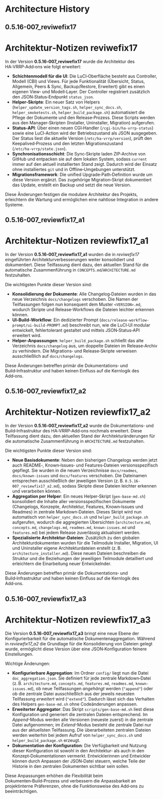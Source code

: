 # Architecture History
## 0.5.16-007_reviwefix17

# Architektur‑Notizen reviwefix17

In der Version **0.5.16‑007_reviwefix17** wurde die Architektur des HA‑VRRP‑Add‑ons wie folgt erweitert:

- **Schichtenmodell für die UI**: Die LuCI‑Oberfläche besteht aus Controller, Modell (CBI) und Views.  Für jede Funktionalität (Übersicht, Status, Allgemein, Peers & Sync, Backup/Restore, Erweitert) gibt es einen eigenen View‑ und Modell‑Layer.  Der Controller registriert zusätzlich den JSON‑Status‑Endpunkt `status_json`.
- **Helper‑Skripte**: Ein neuer Satz von Helpers (`helper_update_version_tags.sh`, `helper_sync_docs.sh`, `helper_smoketests.sh`, `helper_build_package.sh`) automatisiert die Pflege der Dokumente und den Release‑Prozess.  Diese Scripts werden aus den Manager‑Skripten (Installer, Uninstaller, Migration) aufgerufen.
- **Status‑API**: Über einen neuen CGI‑Handler (`/cgi‑bin/ha‑vrrp‑status`) sowie eine LuCI‑Action wird der Betriebszustand als JSON ausgegeben.  Der Status liest die aktuelle Version (`/etc/ha‑vrrp/version`), prüft den Keepalived‑Prozess und den letzten Migrationszustand (`/etc/ha‑vrrp/state.json`).
- **Synchronisationsschicht**: Die Sync‑Skripte laden ZIP‑Archive von GitHub und entpacken sie auf dem lokalen System, sodass `current` immer auf den aktuell installierten Stand zeigt.  Dadurch wird der Einsatz ohne installiertes `git` und in Offline‑Umgebungen unterstützt.
- **Migrationsframework**: Die unified Upgrade‑Path‑Definition wurde um diese Version ergänzt.  Das zugehörige Migration‑Skript dokumentiert das Update, erstellt ein Backup und setzt die neue Version.

Diese Änderungen festigen die modulare Architektur des Projekts, erleichtern die Wartung und ermöglichen eine nahtlose Integration in andere Systeme.
## 0.5.16-007_reviewfix17_a1

# Architektur‑Notizen reviewfix17_a1

In der Version **0.5.16‑007_reviewfix17_a1** wurden die in *reviwefix17* eingeführten Architekturverbesserungen weiter konsolidiert und dokumentiert.  Diese Teilfassung dient dazu, den aktuellen Stand für die automatische Zusammenführung in `CONCEPTS.md`/`ARCHITECTURE.md` festzuhalten.

Die wichtigsten Punkte dieser Version sind:

- **Konsolidierung der Dokumente**: Alle Changelog‑Dateien wurden in das neue Verzeichnis `docs/changelogs` verschoben.  Die Namen der Teilfassungen folgen nun konsequent dem Muster `<VERSION>.md`, wodurch Skripte und Release‑Workflows die Dateien leichter erkennen können.
- **UI‑Build‑Workflow**: Ein dedizierter Prompt (`docs/release-workflow-prompt/ui-build-PROMPT.md`) beschreibt nun, wie die LuCI‑UI modular entwickelt, fehlertolerant gestaltet und mittels JSON‑Status‑API erweitert wird.
- **Helper‑Anpassungen**: `helper_build_package.sh` schließt das alte Verzeichnis `docs/changelog` aus, um doppelte Dateien im Release‑Archiv zu verhindern.  Die Migrations‑ und Release‑Skripte verweisen ausschließlich auf `docs/changelogs`.

Diese Änderungen betreffen primär die Dokumentations‑ und Build‑Infrastruktur und haben keinen Einfluss auf die Kernlogik des Add‑ons.
## 0.5.16-007_reviewfix17_a2

# Architektur‑Notizen reviewfix17_a2

In der Version **0.5.16‑007_reviewfix17_a2** wurde die Dokumentations‑ und Build‑Infrastruktur des HA‑VRRP‑Add‑ons nochmals erweitert.  Diese Teilfassung dient dazu, den aktuellen Stand der Architekturänderungen für die automatische Zusammenführung in `ARCHITECTURE.md` festzuhalten.

Die wichtigsten Punkte dieser Version sind:

- **Neue Basisdokumente**: Neben den bisherigen Changelogs werden jetzt auch README‑, Known‑Issues‑ und Features‑Dateien versionsspezifisch gepflegt.  Sie wurden in die neuen Verzeichnisse `docs/readmes`, `docs/known-issues` und `docs/features` verschoben.  Die Dateinamen entsprechen ausschließlich der jeweiligen Version (z. B. `0.5.16-007_reviewfix17_a2.md`), sodass Skripte diese Dateien leichter erkennen und verarbeiten können.
- **Aggregation per Helper**: Ein neues Helper‑Skript (`gen-base-md.sh`) konsolidiert die Inhalte aller versionsspezifischen Dokumente (Changelogs, Konzepte, Architektur, Features, Known‑Issues und Readmes) in zentrale Markdown‑Dateien.  Dieses Skript wird nun automatisch von `helper_sync_docs.sh` und `helper_build_package.sh` aufgerufen, wodurch die aggregierten Übersichten (`architecture.md`, `concepts.md`, `changelogs.md`, `readmes.md`, `known-issues.md` und `features.md`) bei jedem Release zuverlässig aktualisiert werden.
- **Spezialisierte Architektur‑Dateien**: Zusätzlich zu den globalen Architekturdokumenten wurden für die Teilmodule Installer, Migration, UI und Uninstaller eigene Architekturdateien erstellt (z. B. `architecture_installer.md`).  Diese neuen Dateien beschreiben die Struktur und die Beziehungen der jeweiligen Teilmodule detailliert und erleichtern die Einarbeitung neuer Entwickelnder.

Diese Änderungen betreffen primär die Dokumentations‑ und Build‑Infrastruktur und haben keinen Einfluss auf die Kernlogik des Add‑ons.
## 0.5.16-007_reviewfix17_a3

# Architektur‑Notizen reviewfix17_a3

Die Version **0.5.16‑007_reviewfix17_a3** bringt eine neue Ebene der Konfigurierbarkeit für die automatische Dokumentenaggregation.  Während in *reviewfix17_a2* die Grundlage für die Konsolidierung von Dateien gelegt wurde, ermöglicht diese Version über eine JSON‑Konfiguration feinere Einstellungen.

Wichtige Änderungen:

- **Konfigurierbare Aggregation**: Im Ordner `config/` liegt nun die Datei `doc_aggregation.json`.  Sie definiert für jede zentrale Markdown‑Datei (z. B. `architecture.md`, `concepts.md`, `features.md`, `readmes.md`, `known-issues.md`), ob neue Teilfassungen *angehängt* werden (`"append"`) oder ob die zentrale Datei ausschließlich aus der jeweils neuesten Teilfassung *erweitert* wird (`"extend"`).  Dadurch lässt sich das Verhalten des Helpers `gen-base-md.sh` ohne Codeänderungen anpassen.
- **Erweiterter Aggregator**: Das Skript `scripts/gen-base-md.sh` liest diese Konfiguration und generiert die zentralen Dateien entsprechend.  Im *Append*-Modus werden alle Versionen (neueste zuerst) in die zentrale Datei aufgenommen; im *Extend*-Modus besteht die zentrale Datei nur aus der aktuellsten Teilfassung.  Die überarbeiteten zentralen Dateien werden weiterhin bei jedem Aufruf von `helper_sync_docs.sh` und `helper_build_package.sh` erzeugt.
- **Dokumentation der Konfiguration**: Die Verfügbarkeit und Nutzung dieser Konfiguration ist sowohl in den Architektur‑ als auch in den Konzept‑Dokumentationen vermerkt.  Entwicklerinnen und Entwickler können durch Anpassen der JSON‑Datei steuern, welche Teile der Historie in den zentralen Dokumenten sichtbar sein sollen.

Diese Anpassungen erhöhen die Flexibilität beim Dokumenten‑Build‑Prozess und verbessern die Anpassbarkeit an projektinterne Präferenzen, ohne die Funktionsweise des Add‑ons zu beeinträchtigen.
